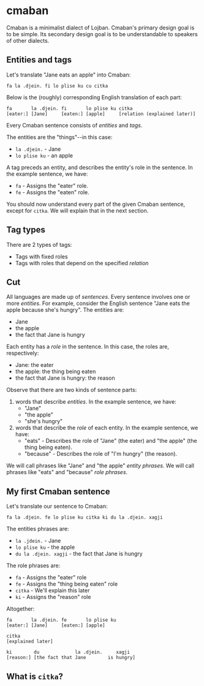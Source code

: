 # cmaban

Cmaban is a minimalist dialect of Lojban.
Cmaban's primary design goal is to be simple.
Its secondary design goal is to be understandable to speakers of other dialects.

## Entities and tags

Let's translate "Jane eats an apple" into Cmaban:

```plaintext
fa la .djein. fi lo plise ku cu citka
```

Below is the (roughly) corresponding English translation of each part:

```plaintext
fa       la .djein. fi       lo plise ku citka
[eater:] [Jane]     [eaten:] [apple]     [relation (explained later)]
```

Every Cmaban sentence consists of _entities_ and _tags_.

The entities are the "things"--in this case:

- `la .djein.` - Jane
- `lo plise ku` - an apple

A tag preceds an entity, and describes the entity's role in the sentence.
In the example sentence, we have:

- `fa` - Assigns the "eater" role.
- `fe` - Assigns the "eaten" role.

You should now understand every part of the given Cmaban sentence,
except for `citka`.
We will explain that in the next section.

## Tag types

There are 2 types of tags:

- Tags with fixed roles
- Tags with roles that depend on the specified _relation_

## Cut

All languages are made up of _sentences_.
Every sentence involves one or more _entities_.
For example, consider the English sentence "Jane eats the apple because she's hungry".
The entities are:

- Jane
- the apple
- the fact that Jane is hungry

Each entity has a _role_ in the sentence.
In this case, the roles are, respectively:

- Jane: the eater
- the apple: the thing being eaten
- the fact that Jane is hungry: the reason

Observe that there are two kinds of sentence parts:

1. words that describe _entities_. In the example sentence, we have:
   - "Jane"
   - "the apple"
   - "she's hungry"
2. words that describe the _role_ of each entity. In the example sentence, we have:
   - "eats" - Describes the role of "Jane" (the eater) and "the apple" (the thing being eaten).
   - "because" - Describes the role of "I'm hungry" (the reason).

We will call phrases like "Jane" and "the apple" _entity phrases_.
We will call phrases like "eats" and "because" _role phrases_.

## My first Cmaban sentence

Let's translate our sentence to Cmaban:

```plaintext
fa la .djein. fe lo plise ku citka ki du la .djein. xagji
```

The entities phrases are:

- `la .jdein.` - Jane
- `lo plise ku` - the apple
- `du la .djein. xagji` - the fact that Jane is hungry

The role phrases are:

- `fa` - Assigns the "eater" role
- `fe` - Assigns the "thing being eaten" role
- `citka` - We'll explain this later
- `ki` - Assigns the "reason" role

Altogether:

```plaintext
fa       la .djein. fe       lo plise ku
[eater:] [Jane]     [eaten:] [apple]

citka
[explained later]

ki        du             la .djein.     xagji
[reason:] [the fact that Jane        is hungry]
```

## What is `citka`?
